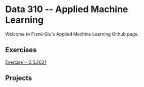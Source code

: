 # Data 310 -- Applied Machine Learning
Welcome to Frank Qiu's Applied Machine Learning Github page.

## Exercises
[Exercise1--2.5.2021](https://frank-q-00.github.io/Data-310/Exercise1.html)

## Projects
